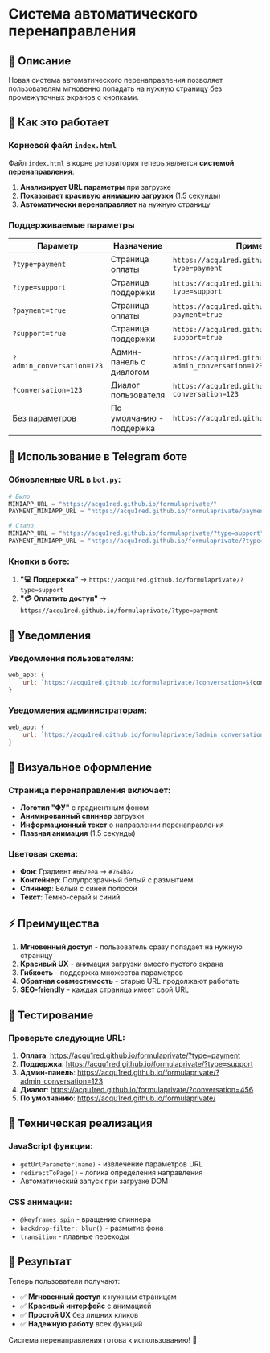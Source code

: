 # Система автоматического перенаправления

## 🎯 Описание

Новая система автоматического перенаправления позволяет пользователям мгновенно попадать на нужную страницу без промежуточных экранов с кнопками.

## 🔄 Как это работает

### Корневой файл `index.html`
Файл `index.html` в корне репозитория теперь является **системой перенаправления**:

1. **Анализирует URL параметры** при загрузке
2. **Показывает красивую анимацию загрузки** (1.5 секунды)
3. **Автоматически перенаправляет** на нужную страницу

### Поддерживаемые параметры

| Параметр | Назначение | Пример URL |
|----------|------------|------------|
| `?type=payment` | Страница оплаты | `https://acqu1red.github.io/formulaprivate/?type=payment` |
| `?type=support` | Страница поддержки | `https://acqu1red.github.io/formulaprivate/?type=support` |
| `?payment=true` | Страница оплаты | `https://acqu1red.github.io/formulaprivate/?payment=true` |
| `?support=true` | Страница поддержки | `https://acqu1red.github.io/formulaprivate/?support=true` |
| `?admin_conversation=123` | Админ-панель с диалогом | `https://acqu1red.github.io/formulaprivate/?admin_conversation=123` |
| `?conversation=123` | Диалог пользователя | `https://acqu1red.github.io/formulaprivate/?conversation=123` |
| Без параметров | По умолчанию - поддержка | `https://acqu1red.github.io/formulaprivate/` |

## 📱 Использование в Telegram боте

### Обновленные URL в `bot.py`:

```python
# Было
MINIAPP_URL = "https://acqu1red.github.io/formulaprivate/"
PAYMENT_MINIAPP_URL = "https://acqu1red.github.io/formulaprivate/payment.html"

# Стало
MINIAPP_URL = "https://acqu1red.github.io/formulaprivate/?type=support"
PAYMENT_MINIAPP_URL = "https://acqu1red.github.io/formulaprivate/?type=payment"
```

### Кнопки в боте:

1. **"💻 Поддержка"** → `https://acqu1red.github.io/formulaprivate/?type=support`
2. **"💳 Оплатить доступ"** → `https://acqu1red.github.io/formulaprivate/?type=payment`

## 🔗 Уведомления

### Уведомления пользователям:
```javascript
web_app: {
    url: `https://acqu1red.github.io/formulaprivate/?conversation=${conversationId}`
}
```

### Уведомления администраторам:
```javascript
web_app: {
    url: `https://acqu1red.github.io/formulaprivate/?admin_conversation=${conversationId}`
}
```

## 🎨 Визуальное оформление

### Страница перенаправления включает:
- **Логотип "ФУ"** с градиентным фоном
- **Анимированный спиннер** загрузки
- **Информационный текст** о направлении перенаправления
- **Плавная анимация** (1.5 секунды)

### Цветовая схема:
- **Фон**: Градиент `#667eea` → `#764ba2`
- **Контейнер**: Полупрозрачный белый с размытием
- **Спиннер**: Белый с синей полосой
- **Текст**: Темно-серый и синий

## ⚡ Преимущества

1. **Мгновенный доступ** - пользователь сразу попадает на нужную страницу
2. **Красивый UX** - анимация загрузки вместо пустого экрана
3. **Гибкость** - поддержка множества параметров
4. **Обратная совместимость** - старые URL продолжают работать
5. **SEO-friendly** - каждая страница имеет свой URL

## 🧪 Тестирование

### Проверьте следующие URL:

1. **Оплата**: https://acqu1red.github.io/formulaprivate/?type=payment
2. **Поддержка**: https://acqu1red.github.io/formulaprivate/?type=support
3. **Админ-панель**: https://acqu1red.github.io/formulaprivate/?admin_conversation=123
4. **Диалог**: https://acqu1red.github.io/formulaprivate/?conversation=456
5. **По умолчанию**: https://acqu1red.github.io/formulaprivate/

## 🔧 Техническая реализация

### JavaScript функции:
- `getUrlParameter(name)` - извлечение параметров URL
- `redirectToPage()` - логика определения направления
- Автоматический запуск при загрузке DOM

### CSS анимации:
- `@keyframes spin` - вращение спиннера
- `backdrop-filter: blur()` - размытие фона
- `transition` - плавные переходы

## 🚀 Результат

Теперь пользователи получают:
- ✅ **Мгновенный доступ** к нужным страницам
- ✅ **Красивый интерфейс** с анимацией
- ✅ **Простой UX** без лишних кликов
- ✅ **Надежную работу** всех функций

Система перенаправления готова к использованию! 🎉
